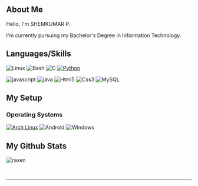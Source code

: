 ## About Me

Hello,  I'm SHEMKUMAR P.

I'm currently pursuing my Bachelor's Degree in Information Technology.

## Languages/Skills

![Linux](https://img.shields.io/badge/Linux-FCC624?style=for-the-badge&logo=linux&logoColor=black)
![Bash](https://img.shields.io/badge/Shell_Script-121011?style=for-the-badge&logo=gnu-bash&logoColor=white)
![C](https://img.shields.io/badge/C-00599C?style=for-the-badge&logo=c&logoColor=white)
[![Python](https://img.shields.io/badge/Python-3776AB?style=for-the-badge&logo=python&logoColor=white)](https://www.python.org/)

![javascript](https://img.shields.io/badge/JavaScript-F7DF1E.svg?logo=javascript&logoColor=black)
![java](https://custom-icon-badges.demolab.com/badge/Java-007396.svg?logo=java&logoColor=white)
![Html5](https://img.shields.io/badge/HTML-239120?style=for-the-badge&logo=html5&logoColor=white)
![Css3](https://img.shields.io/badge/css3-css-white?style=for-the-badge&logo=CSS3&logoColor=white)
![MySQL](https://img.shields.io/badge/MySQL-00000F?style=for-the-badge&logo=mysql&logoColor=white)

## My Setup

### Operating Systems

[![Arch Linux](https://img.shields.io/badge/Arch_Linux-1793D1?style=for-the-badge&logo=arch-linux&logoColor=white)](https://archlinux.org/)
![Android](https://img.shields.io/badge/Android-3DDC84?style=for-the-badge&logo=android&logoColor=white)
![Windows](https://img.shields.io/badge/Windows-0078D6?style=for-the-badge&logo=windows&logoColor=white)


## My Github Stats 
![raxen](https://github-readme-stats.vercel.app/api/top-langs/?username=shemkumar&theme=gruvbox&show_icons=true)

<br>

----

<br>
